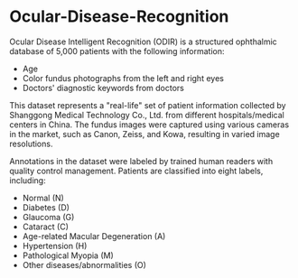 # Ocular-Disease-Recognition

Ocular Disease Intelligent Recognition (ODIR) is a structured ophthalmic database of 5,000 patients with the following information:

- Age
- Color fundus photographs from the left and right eyes
- Doctors' diagnostic keywords from doctors

This dataset represents a "real-life" set of patient information collected by Shanggong Medical Technology Co., Ltd. from different hospitals/medical centers in China. The fundus images were captured using various cameras in the market, such as Canon, Zeiss, and Kowa, resulting in varied image resolutions.

Annotations in the dataset were labeled by trained human readers with quality control management. Patients are classified into eight labels, including:

- Normal (N)
- Diabetes (D)
- Glaucoma (G)
- Cataract (C)
- Age-related Macular Degeneration (A)
- Hypertension (H)
- Pathological Myopia (M)
- Other diseases/abnormalities (O)
